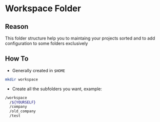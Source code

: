 # Workspace Folder

## Reason

This folder structure help you to maintaing your projects sorted and to add configuration to some folders exclusively

## How To

- Generally created in `$HOME`

```bash
mkdir workspace
```

- Create all the subfolders you want, example:

```bash
/workspace
  /${YOURSELF}
  /company
  /old_company
  /test
```